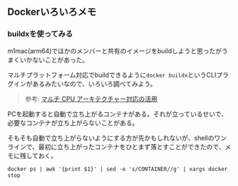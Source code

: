 ## Dockerいろいろメモ

### buildxを使ってみる

m1mac(arm64)でほかのメンバーと共有のイメージをbuildしようと思ったがうまくいかないことがあった。

マルチプラットフォーム対応でbuildできるように`docker buildx`というCLIプラグインがあるみたいなので、いろいろ調べてみよう。

> 参考: [マルチ CPU アーキテクチャー対応の活用](https://matsuand.github.io/docs.docker.jp.onthefly/desktop/multi-arch/)

PCを起動すると自動で立ち上がるコンテナがある。それが立っているせいで、必要なコンテナが立ち上がらないことがある。

そもそも自動で立ち上がらないようにする方が先かもしれないが、shellのワンラインで、最初に立ち上がったコンテナをひとまず落とすことができたので、メモに残しておく。

```
docker ps | awk '{print $1}' | sed -e 's/CONTAINER//g' | xargs docker stop
```
